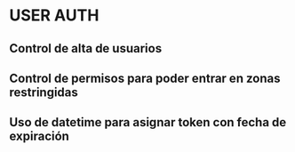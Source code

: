 # USER AUTH

## Control de alta de usuarios 

## Control de permisos para poder entrar en zonas restringidas

## Uso de datetime para asignar token con fecha de expiración